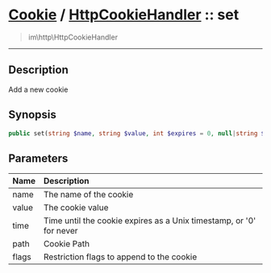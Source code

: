 # [Cookie](cookie.md) / [HttpCookieHandler](cookie-HttpCookieHandler.md) :: set
 > im\http\HttpCookieHandler
____

## Description
Add a new cookie

## Synopsis
```php
public set(string $name, string $value, int $expires = 0, null|string $path = NULL, int $flags = 0): void
```

## Parameters
| Name | Description |
| :--- | :---------- |
| name | The name of the cookie |
| value | The cookie value |
| time | Time until the cookie expires as a Unix timestamp, or '0' for never |
| path | Cookie Path |
| flags | Restriction flags to append to the cookie |
